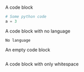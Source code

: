 A code block

```python
# Some python code
a = 3
```

A code block with no language

```
No language
```

An empty code block

```

```

A code block with only whitespace

```
 	
 
```
